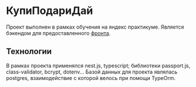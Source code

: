 # КупиПодариДай
Проект выполнен в рамках обучения на яндекс практикуме. Является бэкендом для предоставленного [фронта](https://github.com/yandex-praktikum/kupipodariday-frontend).
## Технологии
В рамках проекта применялся nest.js, typescript; библиотеки passport.js, class-validator, bcrypt, dotenv...
Базой данных для проекта являлась postgres, взаимодействие с которой велось при помощи TypeOrm.

